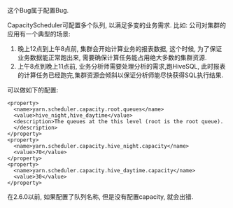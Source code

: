 这个Bug属于配置Bug.

CapacityScheduler可配置多个队列, 以满足多变的业务需求. 比如: 公司对集群的应用有一个典型的场景:
1. 晚上12点到上午8点前, 集群会开始计算业务的报表数据, 这个时候, 为了保证业务数据能正常跑出来, 需要确保计算任务能占用绝大多数的集群资源. 
2. 上午8点到晚上11点前, 业务分析师需要处理分析的需求,跑HiveSQL, 此时报表的计算任务已经跑完,集群资源会倾斜以保证分析师能尽快获得SQL执行结果.

可以做如下的配置:
```
<property>
  <name>yarn.scheduler.capacity.root.queues</name>
  <value>hive_night,hive_daytime</value>
  <description>The queues at the this level (root is the root queue).
  </description>
</property>
<property>
  <name>yarn.scheduler.capacity.hive_night.capacity</name>
  <value>70</value>
</property>
<property>
  <name>yarn.scheduler.capacity.hive_daytime.capacity</name>
  <value>30</value>
</property>
```
在2.6.0以前, 如果配置了队列名称, 但是没有配置capacity, 就会出错.

